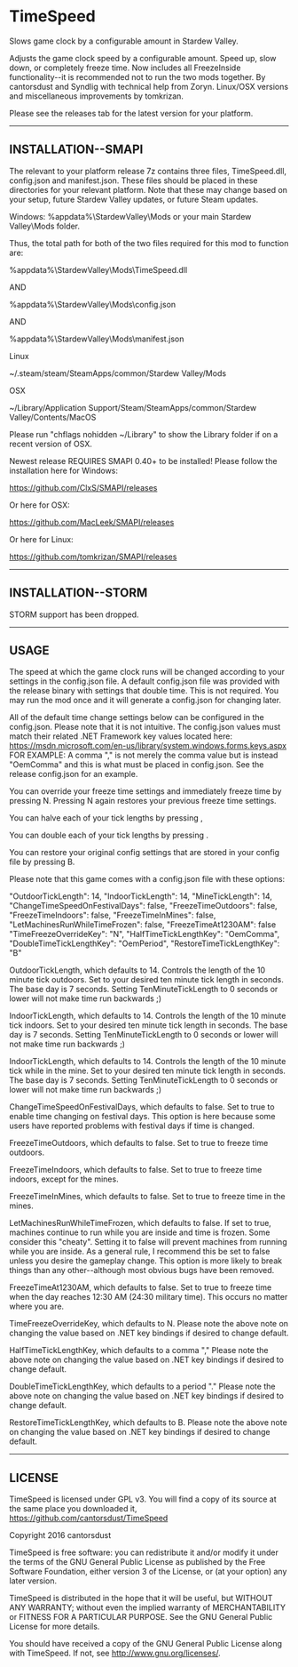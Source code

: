 # TimeSpeed
Slows game clock by a configurable amount in Stardew Valley.

Adjusts the game clock speed by a configurable amount.  Speed up, slow down, or completely freeze time.  Now includes all FreezeInside functionality--it is recommended not to run the two mods together.
By cantorsdust and Syndlig with technical help from Zoryn. Linux/OSX versions and miscellaneous improvements by tomkrizan.

Please see the releases tab for the latest version for your platform.

-----------------------------------------------------------------------------------------------------------------------------------------------------------------------------------
INSTALLATION--SMAPI
-----------------------------------------------------------------------------------------------------------------------------------------------------------------------------------

The relevant to your platform release 7z contains three files, TimeSpeed.dll, config.json and manifest.json. These files should be placed in these directories for your relevant platform. Note that these may change based on your setup, future Stardew Valley updates, or future Steam updates.

Windows:
%appdata%\StardewValley\Mods or your main Stardew Valley\Mods folder.

Thus, the total path for both of the two files required for this mod to function are:

%appdata%\StardewValley\Mods\TimeSpeed.dll

AND

%appdata%\StardewValley\Mods\config.json

AND

%appdata%\StardewValley\Mods\manifest.json


Linux

~/.steam/steam/SteamApps/common/Stardew Valley/Mods

OSX

~/Library/Application Support/Steam/SteamApps/common/Stardew Valley/Contents/MacOS

Please run "chflags nohidden ~/Library" to show the Library folder if on a recent version of OSX.

Newest release REQUIRES SMAPI 0.40+ to be installed! Please follow the installation here for Windows:

https://github.com/ClxS/SMAPI/releases

Or here for OSX:

https://github.com/MacLeek/SMAPI/releases

Or here for Linux:

https://github.com/tomkrizan/SMAPI/releases

-----------------------------------------------------------------------------------------------------------------------------------------------------------------------------------
INSTALLATION--STORM
-----------------------------------------------------------------------------------------------------------------------------------------------------------------------------------

STORM support has been dropped.

-----------------------------------------------------------------------------------------------------------------------------------------------------------------------------------
USAGE
-----------------------------------------------------------------------------------------------------------------------------------------------------------------------------------

The speed at which the game clock runs will be changed according to your settings in the config.json file. A default config.json file was provided with the release binary with 
settings that double time. This is not required. You may run the mod once and it will generate a config.json for changing later.

All of the default time change settings below can be configured in the config.json. Please note that it is not intuitive. The config.json values must match their related .NET 
Framework key values located here: https://msdn.microsoft.com/en-us/library/system.windows.forms.keys.aspx
FOR EXAMPLE: A comma "," is not merely the comma value but is instead "OemComma" and this is what must be placed in config.json. See the release config.json for an example.

You can override your freeze time settings and immediately freeze time by pressing N.  Pressing N again restores your previous freeze time settings.

You can halve each of your tick lengths by pressing ,

You can double each of your tick lengths by pressing .

You can restore your original config settings that are stored in your config file by pressing B.

Please note that this game comes with a config.json file with these options:

"OutdoorTickLength": 14,
"IndoorTickLength": 14,
"MineTickLength": 14,
"ChangeTimeSpeedOnFestivalDays": false,
"FreezeTimeOutdoors": false,
"FreezeTimeIndoors": false,
"FreezeTimeInMines": false,
"LetMachinesRunWhileTimeFrozen": false,
"FreezeTimeAt1230AM": false
"TimeFreezeOverrideKey": "N",
"HalfTimeTickLengthKey": "OemComma",
"DoubleTimeTickLengthKey": "OemPeriod",
"RestoreTimeTickLengthKey": "B"

OutdoorTickLength, which defaults to 14. 
Controls the length of the 10 minute tick outdoors. Set to your desired ten minute tick length in seconds. 
The base day is 7 seconds. Setting TenMinuteTickLength to 0 seconds or lower will not make time run backwards ;)

IndoorTickLength, which defaults to 14. 
Controls the length of the 10 minute tick indoors. Set to your desired ten minute tick length in seconds. 
The base day is 7 seconds. Setting TenMinuteTickLength to 0 seconds or lower will not make time run backwards ;)

IndoorTickLength, which defaults to 14. 
Controls the length of the 10 minute tick while in the mine. Set to your desired ten minute tick length in seconds. 
The base day is 7 seconds. Setting TenMinuteTickLength to 0 seconds or lower will not make time run backwards ;)

ChangeTimeSpeedOnFestivalDays, which defaults to false. 
Set to true to enable time changing on festival days. This option is here because some users have reported problems with festival days if time is changed.

FreezeTimeOutdoors, which defaults to false. 
Set to true to freeze time outdoors.

FreezeTimeIndoors, which defaults to false. 
Set to true to freeze time indoors, except for the mines.

FreezeTimeInMines, which defaults to false. 
Set to true to freeze time in the mines.

LetMachinesRunWhileTimeFrozen, which defaults to false. 
If set to true, machines continue to run while you are inside and time is frozen. 
Some consider this "cheaty". Setting it to false will prevent machines from running while you are inside. As a general rule, I recommend this be set to false unless you desire the gameplay change. This option is more likely to break things than any other--although most obvious bugs have been removed.

FreezeTimeAt1230AM, which defaults to false. 
Set to true to freeze time when the day reaches 12:30 AM (24:30 military time). This occurs no matter where you are.

TimeFreezeOverrideKey, which defaults to N. Please note the above note on changing the value based on .NET key bindings if desired to change default.

HalfTimeTickLengthKey, which defaults to a comma "," Please note the above note on changing the value based on .NET key bindings if desired to change default.

DoubleTimeTickLengthKey, which defaults to a period "." Please note the above note on changing the value based on .NET key bindings if desired to change default.

RestoreTimeTickLengthKey, which defaults to B. Please note the above note on changing the value based on .NET key bindings if desired to change default.

-----------------------------------------------------------------------------------------------------------------------------------------------------------------------------------
LICENSE
-----------------------------------------------------------------------------------------------------------------------------------------------------------------------------------

TimeSpeed is licensed under GPL v3.  You will find a copy of its source at the same place you downloaded it, https://github.com/cantorsdust/TimeSpeed

Copyright 2016 cantorsdust

TimeSpeed is free software: you can redistribute it and/or modify
it under the terms of the GNU General Public License as published by
the Free Software Foundation, either version 3 of the License, or
(at your option) any later version.

TimeSpeed is distributed in the hope that it will be useful,
but WITHOUT ANY WARRANTY; without even the implied warranty of
MERCHANTABILITY or FITNESS FOR A PARTICULAR PURPOSE.  See the
GNU General Public License for more details.

You should have received a copy of the GNU General Public License
along with TimeSpeed.  If not, see <http://www.gnu.org/licenses/>.
